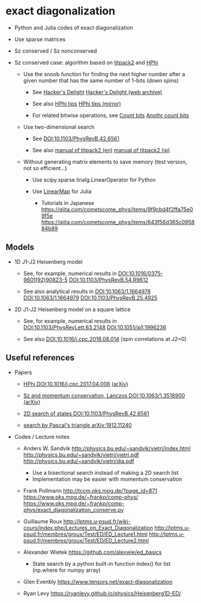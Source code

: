 # exact diagonalization

* Python and Julia codes of exact diagonalization

* Use sparse matrices

* Sz conserved / Sz nonconserved

* Sz conserved case: algorithm based on
  [titpack2](http://www.qa.iir.titech.ac.jp/~nishimori/titpack2_new/index-e.html)
  and
  [HPhi](https://github.com/issp-center-dev/HPhi)

  * Use the snoob function for finding the next higher number after a given number that has the same number of 1-bits (down spins)

    * See
      [Hacker's Delight](https://www.hackersdelight.org/hdcodetxt/snoob.c.txt)
      [Hacker's Delight (web archive)](http://web.archive.org/web/20190109000030/https://www.hackersdelight.org/hdcodetxt/snoob.c.txt)

    * See also [HPhi tips](http://www.pasums.issp.u-tokyo.ac.jp/wp-content/themes/HPhi/media/develop/tips.pdf)
      [HPhi tips (mirror)](http://issp-center-dev.github.io/HPhi/develop/tips.pdf)

    * For related bitwise operations, see
      [Count bits](http://graphics.stanford.edu/~seander/bithacks.html#CountBitsSetParallel)
      [Anothr count bits](https://stackoverflow.com/questions/9829578/fast-way-of-counting-non-zero-bits-in-positive-integer)

  * Use two-dimensional search

    * See [DOI:10.1103/PhysRevB.42.6561](https://doi.org/10.1103/PhysRevB.42.6561)

    * See also
      [manual of titpack2 (en)](http://www.qa.iir.titech.ac.jp/~nishimori/titpack2_new/index-e.html)
      [manual of titpack2 (jp)](http://hdl.handle.net/2433/94584)

  * Without generating matrix elements to save memory (test version, not so efficient...)

    * Use scipy.sparse.linalg.LinearOperator for Python

    * Use [LinearMap](https://github.com/Jutho/LinearMaps.jl) for Julia

      * Tutorials in Japanese
        https://qiita.com/cometscome_phys/items/9f9cbd4f2ffa75e09f5e
        https://qiita.com/cometscome_phys/items/643f56d365c095884b89

## Models

* 1D J1-J2 Heisenberg model

  * See, for example, numerical results in
    [DOI:10.1016/0375-9601(92)90823-5](https://doi.org/10.1016/0375-9601(92)90823-5)
    [DOI:10.1103/PhysRevB.54.R9612](https://doi.org/10.1103/PhysRevB.54.R9612)

  * See also analytical results in
    [DOI:10.1063/1.1664978](https://doi.org/10.1063/1.1664978)
    [DOI:10.1063/1.1664979](https://doi.org/10.1063/1.1664979)
    [DOI:10.1103/PhysRevB.25.4925](https://doi.org/10.1103/PhysRevB.25.4925)

* 2D J1-J2 Heisenberg model on a square lattice

  * See, for example, numerical results in
    [DOI:10.1103/PhysRevLett.63.2148](https://doi.org/10.1103/PhysRevLett.63.2148)
    [DOI:10.1051/jp1:1996236](https://doi.org/10.1051/jp1:1996236)

  * See also [DOI:10.1016/j.cpc.2018.08.014](https://doi.org/10.1016/j.cpc.2018.08.014)
    (spin correlations at J2=0)

## Useful references

* Papers 

  * [HPhi DOI:10.1016/j.cpc.2017.04.006](https://doi.org/10.1016/j.cpc.2017.04.006)
    [(arXiv)](https://arxiv.org/abs/1703.03637)

  * [Sz and momentum conservation, Lanczos DOI:10.1063/1.3518900](https://doi.org/10.1063/1.3518900)
    [(arXiv)](https://arxiv.org/abs/1101.3281)

  * [2D search of states DOI:10.1103/PhysRevB.42.6561](https://doi.org/10.1103/PhysRevB.42.6561)

  * [search by Pascal's triangle arXiv:1912.11240](https://arxiv.org/abs/1912.11240)

* Codes / Lecture notes

  * Anders W. Sandvik
    http://physics.bu.edu/~sandvik/vietri/index.html
    http://physics.bu.edu/~sandvik/vietri/vietri.pdf
    http://physics.bu.edu/~sandvik/vietri/dia.pdf

    * Use a bisectional search instead of making a 2D search list
    * Implementation may be easier with momentum conservation

  * Frank Pollmann
    http://tccm.pks.mpg.de/?page_id=871
    https://www.pks.mpg.de/~frankp/comp-phys/
    https://www.pks.mpg.de/~frankp/comp-phys/exact_diagonalization_conserve.py

  * Guillaume Roux
    http://lptms.u-psud.fr/wiki-cours/index.php/Lectures_on_Exact_Diagonalization
    http://lptms.u-psud.fr/membres/groux/Test/ED/ED_Lecture1.html
    http://lptms.u-psud.fr/membres/groux/Test/ED/ED_Lecture2.html

  * Alexander Wietek
    https://github.com/alexwie/ed_basics

    * State search by a python built-in function index() for list (np.where for numpy array)

  * Glen Evenbly
    https://www.tensors.net/exact-diagonalization

  * Ryan Levy
    https://ryanlevy.github.io/physics/Heisenberg1D-ED/
